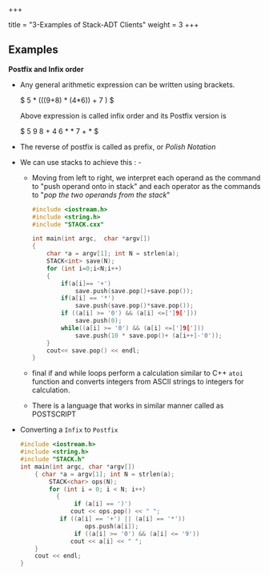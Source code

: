 +++

title = "3-Examples of Stack-ADT Clients"
weight = 3
+++

## Examples

**Postfix and Infix order**

- Any general arithmetic expression can be written using brackets.

  $ 5 * (((9+8) * (4*6)) + 7 ) $

  Above expression is called infix order and its Postfix version is

   $  5 9 8 + 4 6 * * 7 + * $

- The reverse of postfix is called as prefix, or *Polish Notation*

- We can use stacks to achieve this : -

  - Moving from left to right, we interpret each operand as the command to "push operand onto in stack" and each operator as the commands  to "*pop the two operands from the stack*"

    ````c++
    #include <iostream.h>
    #include <string.h>
    #include "STACK.cxx"

    int main(int argc,  char *argv[])
    {
        char *a = argv[1]; int N = strlen(a);
        STACK<int> save(N);
        for (int i=0;i<N;i++)
        {
        	if(a[i]== '+')
                save.push(save.pop()+save.pop());
            if(a[i] == '*')
                save.push(save.pop()*save.pop());
            if ((a[i] >= '0') && (a[i] <=[']9[']))
                save.push(0);
            while((a[i] >= '0') && (a[i] <=[']9[']))
                save.push(10 * save.pop()+ (a[i++]-'0'));
        }
        cout<< save.pop() << endl;
    }
    ````

  - final if and while loops perform a calculation similar to C++ `atoi` function and converts integers from ASCII strings to integers for calculation.

  - There is a language that works in similar manner called as POSTSCRIPT

- Converting a `Infix` to `Postfix`

  ````c++
  #include <iostream.h>
  #include <string.h>
  #include "STACK.h"
  int main(int argc, char *argv[])
      { char *a = argv[1]; int N = strlen(a);
          STACK<char> ops(N);
          for (int i = 0; i < N; i++)
          	{
         		 if (a[i] == ')')
          		cout << ops.pop() << " ";
          	 if ((a[i] == '+') || (a[i] == '*'))
         			ops.push(a[i]);
         		 if ((a[i] >= '0') && (a[i] <= '9'))
          		cout << a[i] << " ";
      }
      cout << endl;
  }
  ````

